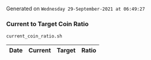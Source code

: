 Generated on `Wednesday 29-September-2021 at 06:49:27`

### Current to Target Coin Ratio
`current_coin_ratio.sh`

Date|Current|Target|Ratio
---|---|---|---
